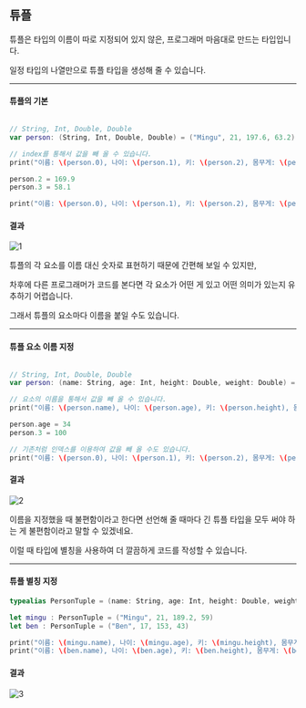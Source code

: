 ## 튜플

튜플은 타입의 이름이 따로 지정되어 있지 않은, 프로그래머 마음대로 만드는 타입입니다.

일정 타입의 나열만으로 튜플 타입을 생성해 줄 수 있습니다.

------
 
#### 튜플의 기본

~~~swift

// String, Int, Double, Double
var person: (String, Int, Double, Double) = ("Mingu", 21, 197.6, 63.2)

// index를 통해서 값을 빼 올 수 있습니다.
print("이름: \(person.0), 나이: \(person.1), 키: \(person.2), 몸무게: \(person.3)")

person.2 = 169.9
person.3 = 58.1

print("이름: \(person.0), 나이: \(person.1), 키: \(person.2), 몸무게: \(person.3)")
~~~

#### 결과

![1](https://KMG4531.github.io/assets/images/2021-03-25/a.png)

튜플의 각 요소를 이름 대신 숫자로 표현하기 때문에 간편해 보일 수 있지만,

차후에 다른 프로그래머가 코드를 본다면 각 요소가 어떤 게 있고 어떤 의미가 있는지 유추하기 어렵습니다. 

그래서 튜플의 요소마다 이름을 붙일 수도 있습니다.

------

#### 튜플 요소 이름 지정

~~~swift

// String, Int, Double, Double
var person: (name: String, age: Int, height: Double, weight: Double) = ("Mingu", 21, 197.6, 63.2)

// 요소의 이름을 통해서 값을 빼 올 수 있습니다.
print("이름: \(person.name), 나이: \(person.age), 키: \(person.height), 몸무게: \(person.weight)")

person.age = 34
person.3 = 100

// 기존처럼 인덱스를 이용하여 값을 빼 올 수도 있습니다.
print("이름: \(person.0), 나이: \(person.1), 키: \(person.2), 몸무게: \(person.3)")
~~~

#### 결과

![2](https://KMG4531.github.io/assets/images/2021-03-25/b.png)

이름을 지정했을 때 불편함이라고 한다면 선언해 줄 때마다 긴 튜플 타입을 모두 써야 하는 게 불편함이라고 말할 수 있겠네요.

이럴 때 타입에 별칭을 사용하여 더 깔끔하게 코드를 작성할 수 있습니다.

------

#### 튜플 별칭 지정

~~~swift
typealias PersonTuple = (name: String, age: Int, height: Double, weight: Double)

let mingu : PersonTuple = ("Mingu", 21, 189.2, 59)
let ben : PersonTuple = ("Ben", 17, 153, 43)

print("이름: \(mingu.name), 나이: \(mingu.age), 키: \(mingu.height), 몸무게: \(mingu.weight)")
print("이름: \(ben.name), 나이: \(ben.age), 키: \(ben.height), 몸무게: \(ben.weight)")
~~~

#### 결과

![3](https://KMG4531.github.io/assets/images/2021-03-25/c.png)
